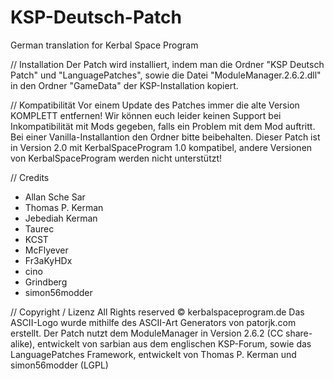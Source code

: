 ﻿# KSP-Deutsch-Patch
German translation for Kerbal Space Program

// Installation
Der Patch wird installiert, indem man die Ordner "KSP Deutsch Patch" und "LanguagePatches", sowie die Datei "ModuleManager.2.6.2.dll" in den Ordner "GameData" der KSP-Installation kopiert.

// Kompatibilität
Vor einem Update des Patches immer die alte Version KOMPLETT entfernen!
Wir können euch leider keinen Support bei Inkompatibilität mit Mods gegeben, falls ein Problem mit dem Mod auftritt. Bei einer Vanilla-Installantion den Ordner bitte beibehalten.
Dieser Patch ist in Version 2.0 mit KerbalSpaceProgram 1.0 kompatibel, andere Versionen von KerbalSpaceProgram werden nicht unterstützt!

// Credits
- Allan Sche Sar
- Thomas P. Kerman
- Jebediah Kerman
- Taurec
- KCST
- McFlyever
- Fr3aKyHDx
- cino
- Grindberg
- simon56modder


// Copyright / Lizenz
All Rights reserved © kerbalspaceprogram.de
Das ASCII-Logo wurde mithilfe des ASCII-Art Generators von patorjk.com erstellt.
Der Patch nutzt dem ModuleManager in Version 2.6.2 (CC share-alike), entwickelt von sarbian aus dem englischen KSP-Forum, 
sowie das LanguagePatches Framework, entwickelt von Thomas P. Kerman und simon56modder (LGPL)
